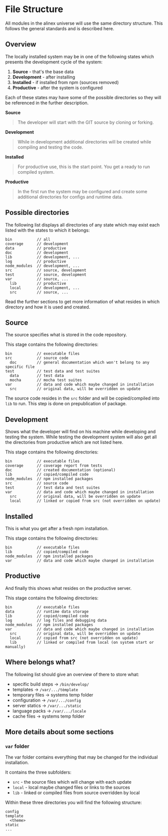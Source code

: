 File Structure
=================================================

All modules in the alinex universe will use the same directory structure.
This follows the general standards and is described here.


Overview
-------------------------------------------------
The locally installed system may be in one of the following states which
presents the development cycle of the system:

1. **Source** - that's the base data
2. **Development** - after installing
3. **Installed** - if installed from npm (sources removed)
4. **Productive** - after the system is configured

Each of these states may have some of the possible directories so they will
be referenced in the further description.

**Source**

> The developer will start with the GIT source by cloning or forking.

**Development**

> While in development additional directories will be created while compiling and
> testing the code.

**Installed**

> For productive use, this is the start point. You get a ready to run compiled
> system.

**Productive**

> In the first run the system may be configured and create some additional
> directories for configs and runtime data.


Possible directories
-------------------------------------------------

The following list displays all directories of any state which may exist each
listed with the states to which it belongs:

    bin           // all
    coverage      // development
    data          // productive
    doc           // development
    lib           // development, ...
    log           // productive
    node_modules  // development, ...
    src           // source, development
    test          // source, development
    var           // source, ...
      lib         // productive
      local       // development, ...
      src         // source, ...

Read the further sections to get more information of what resides in which
directory and how it is used and created.


Source
-------------------------------------------------

The source specifies what is stored in the code repository.

This stage contains the following directories:

    bin           // executable files
    src           // source code
      doc         // general documentation which won't belong to any specific file
    test          // test data and test suites
      data        // test data
      mocha       // mocha test suites
    var           // data and code which maybe changed in installation
      src         // original data, will be overridden on update

The source code resides in the `src` folder and will be copied/compiled into
`lib` to run. This step is done on prepublication of package.


Development
-------------------------------------------------

Shows what the developer will find on his machine while developing and testing
the system. While testing the development system will also get all the
directories from productive which are not listed here.

This stage contains the following directories:

    bin           // executable files
    coverage      // coverage report from tests
    doc           // created documentation (optional)
    lib           // copied/compiled code
    node_modules  // npm installed packages
    src           // source code
    test          // test data and test suites
    var           // data and code which maybe changed in installation
      src         // original data, will be overridden on update
      local       // linked or copied from src (not overridden on update)


Installed
-------------------------------------------------

This is what you get after a fresh npm installation.

This stage contains the following directories:

    bin           // executable files
    lib           // copied/compiled code
    node_modules  // npm installed packages
    var           // data and code which maybe changed in installation


Productive
-------------------------------------------------

And finally this shows what resides on the productive server.

This stage contains the following directories:

    bin           // executable files
    data          // runtime data storage
    lib           // copied/compiled code
    log           // log files and debugging data
    node_modules  // npm installed packages
    var           // data and code which maybe changed in installation
      src         // original data, will be overridden on update
      local       // copied from src (not overridden on update)
      lib         // linked or compiled from local (on system start or manually)


Where belongs what?
-------------------------------------------------
The following list should give an overview of there to store what:

- specific build steps -> `/bin/develop/`
- templates -> `/var/.../tèmplate`
- temporary files -> systems temp folder
- configuration -> `/var/.../config`
- server statics -> `/var/.../static`
- language packs -> `/var/.../locale`
- cache files -> systems temp folder


More details about some sections
-------------------------------------------------

### `var` folder

The var folder contains everything that may be changed for the individual
installation.

It contains the three subfolders:

- `src` - the source files which will change with each update
- `local` - local maybe changed files or links to the sources
- `lib` - linked or compiled files from source overridden by local

Within these three directories you will find the following structure:

    config
    template
      <theme>
    static
    ...
